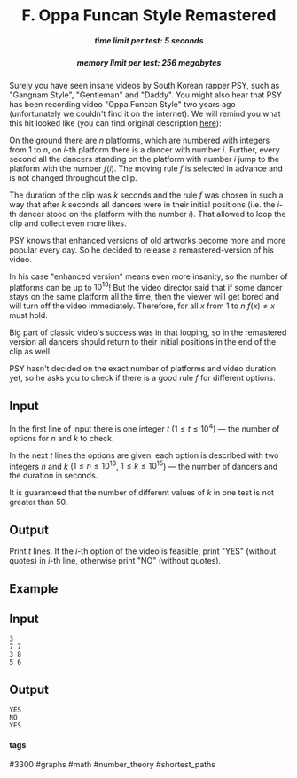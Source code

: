 <h1 style='text-align: center;'> F. Oppa Funcan Style Remastered</h1>

<h5 style='text-align: center;'>time limit per test: 5 seconds</h5>
<h5 style='text-align: center;'>memory limit per test: 256 megabytes</h5>

Surely you have seen insane videos by South Korean rapper PSY, such as "Gangnam Style", "Gentleman" and "Daddy". You might also hear that PSY has been recording video "Oppa Funcan Style" two years ago (unfortunately we couldn't find it on the internet). We will remind you what this hit looked like (you can find original description [here](http://acm.timus.ru/problem.aspx?space=1&num=2107&locale=en)):

On the ground there are $n$ platforms, which are numbered with integers from $1$ to $n$, on $i$-th platform there is a dancer with number $i$. Further, every second all the dancers standing on the platform with number $i$ jump to the platform with the number $f(i)$. The moving rule $f$ is selected in advance and is not changed throughout the clip.

The duration of the clip was $k$ seconds and the rule $f$ was chosen in such a way that after $k$ seconds all dancers were in their initial positions (i.e. the $i$-th dancer stood on the platform with the number $i$). That allowed to loop the clip and collect even more likes.

PSY knows that enhanced versions of old artworks become more and more popular every day. So he decided to release a remastered-version of his video.

In his case "enhanced version" means even more insanity, so the number of platforms can be up to $10^{18}$! But the video director said that if some dancer stays on the same platform all the time, then the viewer will get bored and will turn off the video immediately. Therefore, for all $x$ from $1$ to $n$ $f(x) \neq x$ must hold.

Big part of classic video's success was in that looping, so in the remastered version all dancers should return to their initial positions in the end of the clip as well.

PSY hasn't decided on the exact number of platforms and video duration yet, so he asks you to check if there is a good rule $f$ for different options.

## Input

In the first line of input there is one integer $t$ ($1 \le t \le 10^{4}$) — the number of options for $n$ and $k$ to check.

In the next $t$ lines the options are given: each option is described with two integers $n$ and $k$ ($1 \le n \le 10^{18}$, $1 \le k \le 10^{15}$) — the number of dancers and the duration in seconds.

It is guaranteed that the number of different values of $k$ in one test is not greater than $50$.

## Output

Print $t$ lines. If the $i$-th option of the video is feasible, print "YES" (without quotes) in $i$-th line, otherwise print "NO" (without quotes).

## Example

## Input


```
3  
7 7  
3 8  
5 6  

```
## Output


```
YES  
NO  
YES  

```


#### tags 

#3300 #graphs #math #number_theory #shortest_paths 